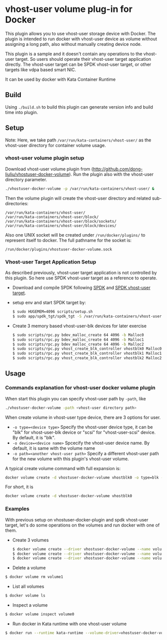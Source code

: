 # vhost-user volume plug-in for Docker

This plugin allows you to use vhost-user storage device with Docker. The plugin is intended to run docker with vhost-user device as volume without assigning a long path, also without manually creating device node.

This plugin is a sample and it doesn't contain any operations to the vhost-user target. So users should operate their vhost-user target application directly. The vhost-user target can be SPDK vhost-user target, or other targets like vdpa based smart NIC.

It can be used by docker with Kata Container Runtime

## Build

Using `./build.sh` to build this plugin can generate version info and build time into plugin.

## Setup

Note: Here, we take path `/var/run/kata-containers/vhost-user/` as the vhost-user directory for container volume usage.

### vhost-user volume plugin setup

Download vhost-user volume plugin from (http://github.com/dong-liuliu/vhostuser-docker-volume).
Run the plugin also with the vhost-user directory parameter.

```bash
./vhostuser-docker-volume -p /var/run/kata-containers/vhost-user/ &
```

Then the volume plugin will create the vhost-user directory and related sub-directories:

```
/var/run/kata-containers/vhost-user/
/var/run/kata-containers/vhost-user/block/
/var/run/kata-containers/vhost-user/block/sockets/
/var/run/kata-containers/vhost-user/block/devices/
```

Also one UNIX socket will be created under `/run/docker/plugins/` to represent itself to docker. The full pathname for the socket is:

```
/run/docker/plugins/vhostuser-docker-volume.sock
```

### Vhost-user Target Application Setup

As described previously, vhost-user target application is not controlled by this plugin. So here use SPDK vhost-user target as a reference to operate.

- Download and compile SPDK following [SPDK](https://spdk.io) and [SPDK vhost-user target](https://spdk.io/doc/vhost.html).

- setup env and start SPDK target by:
  
  ```bash
  $ sudo HUGEMEM=4096 scripts/setup.sh
  $ sudo app/spdk_tgt/spdk_tgt -S /var/run/kata-containers/vhost-user/block/sockets/ &
  ```

- Create 3 memory based vhost-user-blk devices for later exercise
  
  ```bash
  $ sudo scripts/rpc.py bdev_malloc_create 64 4096 -b Malloc0
  $ sudo scripts/rpc.py bdev_malloc_create 64 4096 -b Malloc1
  $ sudo scripts/rpc.py bdev_malloc_create 64 4096 -b Malloc2
  $ sudo scripts/rpc.py vhost_create_blk_controller vhostblk0 Malloc0
  $ sudo scripts/rpc.py vhost_create_blk_controller vhostblk1 Malloc1
  $ sudo scripts/rpc.py vhost_create_blk_controller vhostblk2 Malloc2
  ```

## Usage

### Commands explanation for vhost-user docker volume plugin

When start this plugin you can specify vhost-user path by `-path`, like

```bash
./vhostuser-docker-volume -path <vhost-user directory path>
```

When create volume in vhost-user type device, there are 3 options for user.

- `-o type=<device type>`
  Specify the vhost-user device type, it can be "blk" for vhost-user-blk device or "scsi" for "vhost-user-scsi" device. By default, it is "blk".
- `-o device=<device name>`
  Spcecify the vhost-user device name. By default, it is same with the volume name
- `-o path=<another vhost-user path>`
  Specify a different vhost-user path for the new volume with this plugin's vhost-user volume.

A typical create volume command with full expansion is:

```bash
docker volume create -d vhostuser-docker-volume vhostblk0 -o type=blk -o device=vhostblk0 -o path=/var/run/kata-containers/vhost-user
```

For short, it is

```bash
docker volume create -d vhostuser-docker-volume vhostblk0
```

### Examples

With previous setup on vhostuser-docker-plugin and spdk vhost-user target, let's do some operations on the volumes and run docker with one of them.

- Create 3 volumes
  
  ```bash
  $ docker volume create --driver vhostuser-docker-volume --name volume0 --opt device=vhostblk0 --opt type=blk
  $ docker volume create --driver vhostuser-docker-volume --name volume1 --opt device=vhostblk1 --opt type=blk
  $ docker volume create --driver vhostuser-docker-volume --name volume2 --opt device=vhostblk2 --opt type=blk
  ```

- Delete a volume

```bash
$ docker volume rm volume1
```

- List all volumes

```bash
$ docker volume ls
```

- Inspect a volume

```bash
$ docker volume inspect volume0
```

- Run docker in Kata runtime with one vhost-user volume

```bash
$ docker run --runtime kata-runtime --volume-driver=vhostuser-docker-volume -v volume0:/data -ti busybox sh
```
